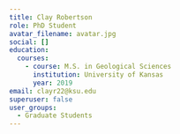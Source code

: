 ```yaml
---
title: Clay Robertson
role: PhD Student
avatar_filename: avatar.jpg
social: []
education:
  courses:
    - course: M.S. in Geological Sciences
      institution: University of Kansas
      year: 2019
email: clayr22@ksu.edu
superuser: false
user_groups:
  - Graduate Students
---
```

